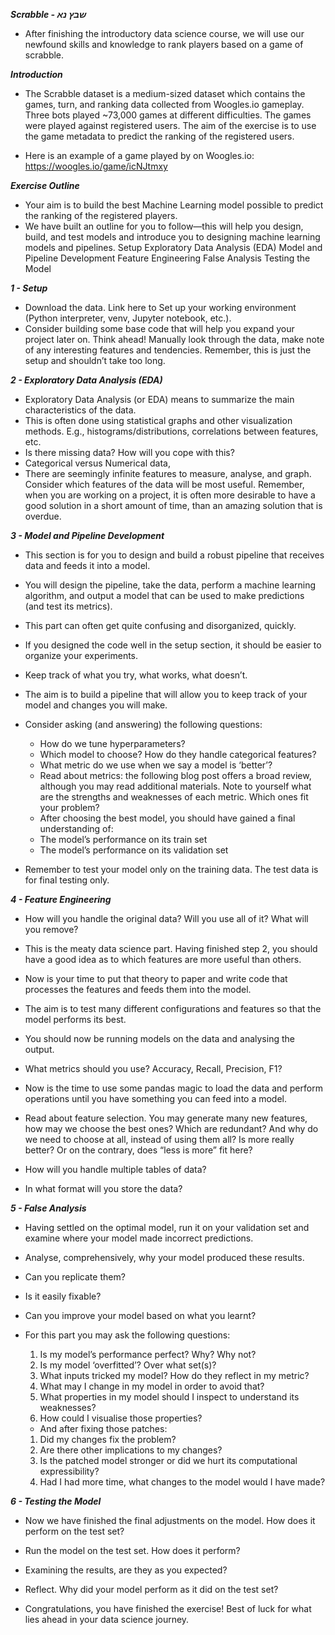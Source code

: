***Scrabble - שבץ נא***
- After finishing the introductory data science course, we will use our newfound skills and knowledge to rank players based on a game of scrabble.

***Introduction***
- The Scrabble dataset is a medium-sized dataset which contains the games, turn, and ranking data collected from Woogles.io gameplay. Three bots played ~73,000 games at different difficulties. The games were played against registered users. The aim of the exercise is to use the game metadata to predict the ranking of the registered users. 

- Here is an example of a game played by on Woogles.io: https://woogles.io/game/icNJtmxy 

***Exercise Outline***
- Your aim is to build the best Machine Learning model possible to predict the ranking of the registered players. 
- We have built an outline for you to follow—this will help you design, build,
  and test models and introduce you to designing machine learning models and pipelines. 
Setup
Exploratory Data Analysis (EDA)
Model and Pipeline Development
Feature Engineering
False Analysis
Testing the Model


***1 - Setup***
- Download the data. Link here to 
Set up your working environment (Python interpreter, venv, Jupyter notebook, etc.). 
- Consider building some base code that will help you expand your project later on. Think ahead!
Manually look through the data, make note of any interesting features and tendencies. 
Remember, this is just the setup and shouldn’t take too long. 

***2 - Exploratory Data Analysis (EDA)***
- Exploratory Data Analysis (or EDA) means to summarize the main characteristics of the data. 
- This is often done using statistical graphs and other visualization methods. E.g., histograms/distributions, correlations between features, etc. 
- Is there missing data? How will you cope with this?
- Categorical versus Numerical data, 
- There are seemingly infinite features to measure, analyse, and graph. Consider which features of the data will be most useful. 
Remember, when you are working on a project, it is often more desirable to have a good solution in a short amount of time, than an amazing solution that is overdue.

  
***3 - Model and Pipeline Development***
- This section is for you to design and build a robust pipeline that receives data and feeds it into a model. 
- You will design the pipeline, take the data, perform a machine learning algorithm, 
and output a model that can be used to make predictions (and test its metrics). 
- This part can often get quite confusing and disorganized, quickly. 
- If you designed the code well in the setup section, it should be easier to organize your experiments. 
- Keep track of what you try, what works, what doesn’t.
- The aim is to build a pipeline that will allow you to keep track of your model and changes you will make. 

- Consider asking (and answering) the following questions:
  - How do we tune hyperparameters?
  - Which model to choose? How do they handle categorical features?
  - What metric do we use when we say a model is ‘better’?
  - Read about metrics: the following blog post offers a broad review, although you may read additional materials. Note to yourself what are the strengths and weaknesses of each metric. Which ones fit your problem?
  - After choosing the best model, you should have gained a final understanding of:
  - The model’s performance on its train set
  - The model’s performance on its validation set
- Remember to test your model only on the training data. The test data is for final testing only.

***4 - Feature Engineering***
- How will you handle the original data? Will you use all of it? What will you remove?

- This is the meaty data science part. Having finished step 2, you should have a good idea as to which
features are more useful than others. 
- Now is your time to put that theory to paper and write code that processes the features and feeds them into the model. 
- The aim is to test many different configurations and features so that the model performs its best. 
- You should now be running models on the data and analysing the output. 
- What metrics should you use? Accuracy, Recall, Precision, F1?

- Now is the time to use some pandas magic to load the data and perform operations until you have something you can feed into a model. 
- Read about feature selection. You may generate many new features, how may we choose the best ones? Which are redundant? 
And why do we need to choose at all, instead of using them all? Is more really better? Or on the contrary, does “less is more” fit here?
- How will you handle multiple tables of data?
- In what format will you store the data?

***5 - False Analysis***
- Having settled on the optimal model, run it on your validation set and examine where your model made incorrect predictions. 
- Analyse, comprehensively, why your model produced these results. 
- Can you replicate them? 
- Is it easily fixable? 
- Can you improve your model based on what you learnt?

- For this part you may ask the following questions:
  1. Is my model’s performance perfect? Why? Why not?	
  2. Is my model ‘overfitted’? Over what set(s)?
  3. What inputs tricked my model? How do they reflect in my metric?
  4. What may I change in my model in order to avoid that?
  5. What properties in my model should I inspect to understand its weaknesses?
  6. How could I visualise those properties?

  - And after fixing those patches:
  1. Did my changes fix the problem?
  2. Are there other implications to my changes?
  3. Is the patched model stronger or did we hurt its computational expressibility?
  4. Had I had more time, what changes to the model would I have made?


***6 - Testing the Model***
- Now we have finished the final adjustments on the model. How does it perform on the test set?
- Run the model on the test set. How does it perform?
- Examining the results, are they as you expected?
- Reflect. Why did your model perform as it did on the test set?

- Congratulations, you have finished the exercise! Best of luck for what lies ahead in your data science journey. 

